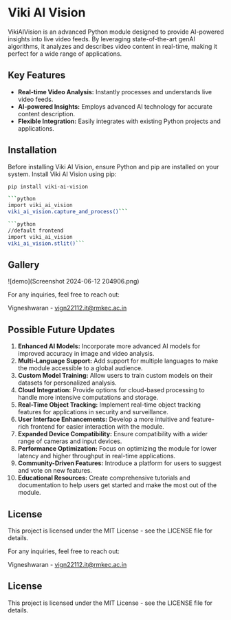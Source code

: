 # Viki AI Vision

VikiAIVision is an advanced Python module designed to provide AI-powered insights into live video feeds. By leveraging state-of-the-art genAI  algorithms, it analyzes and describes video content in real-time, making it perfect for a wide range of applications.

## Key Features

- **Real-time Video Analysis:** Instantly processes and understands live video feeds.
- **AI-powered Insights:** Employs advanced AI technology for accurate content description.
- **Flexible Integration:** Easily integrates with existing Python projects and applications.

## Installation

Before installing Viki AI Vision, ensure Python and pip are installed on your system. Install Viki AI Vision using pip:

```bash
pip install viki-ai-vision

```python
import viki_ai_vision
viki_ai_vision.capture_and_process()```

```python
//default frontend
import viki_ai_vision
viki_ai_vision.stlit()```

```

## Gallery
![demo](Screenshot 2024-06-12 204906.png)

For any inquiries, feel free to reach out:

Vigneshwaran - vign22112.it@rmkec.ac.in

## Possible Future Updates

1. **Enhanced AI Models:** Incorporate more advanced AI models for improved accuracy in image and video analysis.
2. **Multi-Language Support:** Add support for multiple languages to make the module accessible to a global audience.
3. **Custom Model Training:** Allow users to train custom models on their datasets for personalized analysis.
4. **Cloud Integration:** Provide options for cloud-based processing to handle more intensive computations and storage.
5. **Real-Time Object Tracking:** Implement real-time object tracking features for applications in security and surveillance.
6. **User Interface Enhancements:** Develop a more intuitive and feature-rich frontend for easier interaction with the module.
7. **Expanded Device Compatibility:** Ensure compatibility with a wider range of cameras and input devices.
8. **Performance Optimization:** Focus on optimizing the module for lower latency and higher throughput in real-time applications.
9. **Community-Driven Features:** Introduce a platform for users to suggest and vote on new features.
10. **Educational Resources:** Create comprehensive tutorials and documentation to help users get started and make the most out of the module.

## License
This project is licensed under the MIT License - see the LICENSE file for details.

For any inquiries, feel free to reach out:

Vigneshwaran - vign22112.it@rmkec.ac.in

## License
This project is licensed under the MIT License - see the LICENSE file for details.
